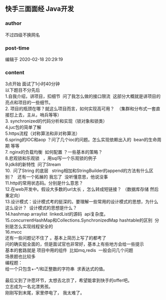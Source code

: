 ## 快手三面面经  Java开发
### author 
不过四级不换网名
### post-time 

编辑于  2020-02-18 20:29:19
### content 
<div class="post-topic-des nc-post-content">
 <div>
  3点开始 面试了1小时40分钟
 </div>
 <div>
  以下题目不分先后
 </div>
 <div>
  1.自我介绍，讲项目，扣细节  问了我怎么做的接口限流  这部分大概就是讲项目的亮点和项目的一些细节。
 </div>
 <div>
  2. 项目的瓶颈在哪？就这么项目而言，如何实现高可用？  （集群和分布式一套直接怼上去，主从，哨兵等等）
 </div>
 <div>
  3. synchronized的代码分析和实现（锁对象和锁类）
 </div>
 <div>
  4.juc包的简单了解
 </div>
 <div>
  5.https流程（对称算法和非对称算法）
 </div>
 <div>
  6.spring的IOC和aop ？问了几个ioc的问题。怎么实现依赖出入的  bean的生命周期 等等
 </div>
 <div>
  7. nginx的负载均衡  如何配置 ？一些基本的策略？
 </div>
 <div>
  8.悲观锁和乐观锁   ，用sql写一个乐观锁的例子
 </div>
 <div>
  9.jdk8的新特性  问了Stream
 </div>
 <div>
  10.  问了String 的底层   string相加和StringBuilder的append的方法有什么区别？   还有一个拓展的 我忘了  没听懂意思，他说没事
 </div>
 <div>
  11.http的常用状态码。分别是什么意思？
  <br/>
 </div>
 <div>
  12.在web开发中。假设大多数的url太长 ，怎么转成短链接？ （数据库存储 然后重定向）
 </div>
 <div>
  13.设计模式：设计模式考的挺深的。要理解一些常用的设计模式的思想，为什么这么设计？  设计模式的思想是什么？
 </div>
 <div>
  14.hashmap arraylist  linkedList的源码  api复杂度。
  <br/>
 </div>
 <div>
  15.concurrentHashMap和Collections.SynchronizedMap hashtable的区别  分别是怎么实现线程安全的
  <br/>
 </div>
 <div>
  16.mvcc
 </div>
 <div>
  还有一些问题记不住了 。基本上简历上写了的都考了
 </div>
 <div>
  问的确实挺全面的，但是面试官也非常好，基本上有些地方会给一些提示
 </div>
 <div>
  基本的套路就是 项目中用的组件  比如mq,redis  一般会问几个问题
 </div>
 <div>
  场景题也比较多
 </div>
 <div>
  编程题：
 </div>
 <div>
  给一个只包含+-*/和正整数的字符串  求表达式的值。
 </div>
 <div>
  <br/>
 </div>
 <div>
  最后又到了许愿环节，太想去北京了，希望能拿到快手的offer吧。
 </div>
 <div>
  立志成为一名北漂男孩。
  <br/>
 </div>
 <div>
  刚刚写到末尾，家里停电了， 我太难了。
  <br/>
 </div>
 <div>
  <br/>
 </div>
</div>

